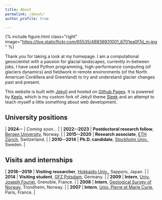 ```yaml
---
title: About
permalink: /about/
author_profile: true

---
```


{% include figure.html class="right"
  image="https://live.staticflickr.com/65535/48936931001_6701ea0f7d_m.jpg" %}

Thank you for taking a look at my homepage. I am a computational geoscientist
with a passion for glacial landscapes, currently in-between jobs. I have used
Python programming, high-performance computing (of glaciers dynamics) and
fieldwork in remote environments (of the North American Cordillera and
Greenland) to try and understand glacier changes past and present.


This website is built with [Jekyll](https://jekyllrb.com) and hosted on
[Github Pages](https://pages.github.com). It is powered by
[Keels](https://juseg.github.io/keels), which is my custom fork of Jekyll theme
[Sleek](https://janczizikow.github.io/sleek) and an attempt to teach myself a
little something about web development.

## University positions

| **2024--**     | *Coming soon...* |
| **2022--2023** | **Postdoctoral research fellow**, [Bergen University][UIB], Norway.  |
| **2015--2020** | **Research associate**, [ETH Zürich][ETHZ], Switzerland.             |
| **2010--2014** | **Ph.D. candidate**, [Stockholm Univ.][SU], Sweden.                  |

[UIB]: https://www.uib.no/en/bio
[ETHZ]: https://vaw.ethz.ch/en/research/glaciology.html
[SU]: https://www.natgeo.su.se/english/

## Visits and internships

| **2018--2019** | **Visiting researcher**, [Hokkaido Univ.][HU], Sapporo, Japan.       |
| **2014**       | **Visiting student**, [GFZ Potsdam][GFZ], Germany.                   |
| **2009**       | **Intern**, [Univ. Joseph Fourier][UJF], Grenoble, France.           |
| **2008**       | **Intern**, [Geological Survey of Norway][NGU], Trondheim, Norway.   |
| **2007**       | **Intern**, [Univ. Pierre et Marie Curie][UPMC], Paris, France.      |

[HU]: https://www.arc.hokudai.ac.jp/en/
[GFZ]: https://www.gfz-potsdam.de/en/section/earth-system-modelling/
[UJF]: https://www.isterre.fr/?lang=en
[NGU]: https://www.ngu.no/en
[UPMC]: http://www.istep.upmc.fr/
